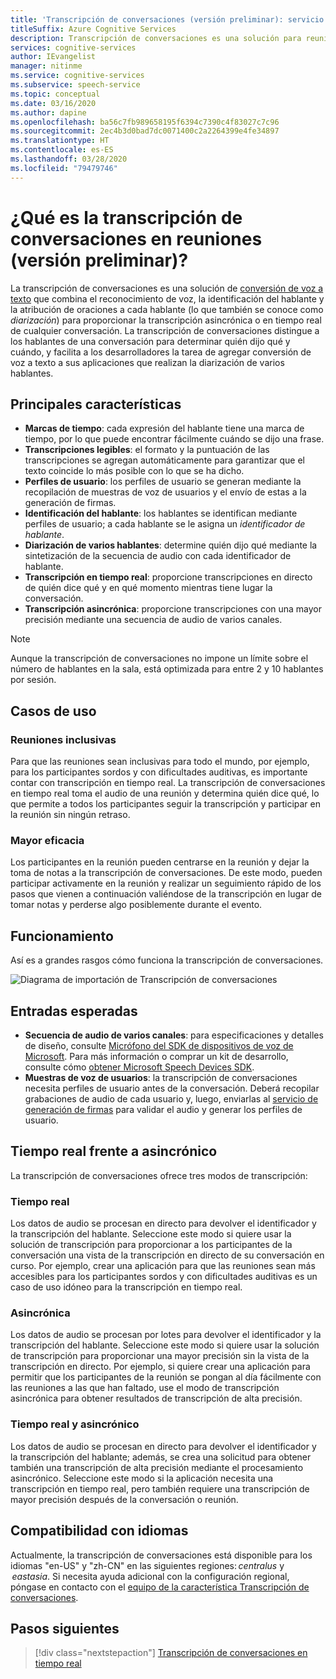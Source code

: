 ```yaml
---
title: 'Transcripción de conversaciones (versión preliminar): servicio de voz'
titleSuffix: Azure Cognitive Services
description: Transcripción de conversaciones es una solución para reuniones que combina el reconocimiento, la identificador del orador y la diarización para proporcionar una transcripción de cualquier conversación.
services: cognitive-services
author: IEvangelist
manager: nitinme
ms.service: cognitive-services
ms.subservice: speech-service
ms.topic: conceptual
ms.date: 03/16/2020
ms.author: dapine
ms.openlocfilehash: ba56c7fb989658195f6394c7390c4f83027c7c96
ms.sourcegitcommit: 2ec4b3d0bad7dc0071400c2a2264399e4fe34897
ms.translationtype: HT
ms.contentlocale: es-ES
ms.lasthandoff: 03/28/2020
ms.locfileid: "79479746"
---
```

# <a name="what-is-conversation-transcription-in-meetings-preview"></a>¿Qué es la transcripción de conversaciones en reuniones (versión preliminar)?

La transcripción de conversaciones es una solución de [conversión de voz a texto](speech-to-text.md) que combina el reconocimiento de voz, la identificación del hablante y la atribución de oraciones a cada hablante (lo que también se conoce como _diarización_) para proporcionar la transcripción asincrónica o en tiempo real de cualquier conversación. La transcripción de conversaciones distingue a los hablantes de una conversación para determinar quién dijo qué y cuándo, y facilita a los desarrolladores la tarea de agregar conversión de voz a texto a sus aplicaciones que realizan la diarización de varios hablantes.

## <a name="key-features"></a>Principales características

- **Marcas de tiempo**: cada expresión del hablante tiene una marca de tiempo, por lo que puede encontrar fácilmente cuándo se dijo una frase.
- **Transcripciones legibles**: el formato y la puntuación de las transcripciones se agregan automáticamente para garantizar que el texto coincide lo más posible con lo que se ha dicho.
- **Perfiles de usuario**: los perfiles de usuario se generan mediante la recopilación de muestras de voz de usuarios y el envío de estas a la generación de firmas.
- **Identificación del hablante**: los hablantes se identifican mediante perfiles de usuario; a cada hablante se le asigna un _identificador de hablante_.
- **Diarización de varios hablantes**: determine quién dijo qué mediante la sintetización de la secuencia de audio con cada identificador de hablante.
- **Transcripción en tiempo real**: proporcione transcripciones en directo de quién dice qué y en qué momento mientras tiene lugar la conversación.
- **Transcripción asincrónica**: proporcione transcripciones con una mayor precisión mediante una secuencia de audio de varios canales.

> [!NOTE]
> Aunque la transcripción de conversaciones no impone un límite sobre el número de hablantes en la sala, está optimizada para entre 2 y 10 hablantes por sesión.

## <a name="use-cases"></a>Casos de uso

### <a name="inclusive-meetings"></a>Reuniones inclusivas

Para que las reuniones sean inclusivas para todo el mundo, por ejemplo, para los participantes sordos y con dificultades auditivas, es importante contar con transcripción en tiempo real. La transcripción de conversaciones en tiempo real toma el audio de una reunión y determina quién dice qué, lo que permite a todos los participantes seguir la transcripción y participar en la reunión sin ningún retraso.

### <a name="improved-efficiency"></a>Mayor eficacia

Los participantes en la reunión pueden centrarse en la reunión y dejar la toma de notas a la transcripción de conversaciones. De este modo, pueden participar activamente en la reunión y realizar un seguimiento rápido de los pasos que vienen a continuación valiéndose de la transcripción en lugar de tomar notas y perderse algo posiblemente durante el evento.

## <a name="how-it-works"></a>Funcionamiento

Así es a grandes rasgos cómo funciona la transcripción de conversaciones.

![Diagrama de importación de Transcripción de conversaciones](media/scenarios/conversation-transcription-service.png)

## <a name="expected-inputs"></a>Entradas esperadas

- **Secuencia de audio de varios canales**: para especificaciones y detalles de diseño, consulte [Micrófono del SDK de dispositivos de voz de Microsoft](https://aka.ms/cts/microphone). Para más información o comprar un kit de desarrollo, consulte cómo [obtener Microsoft Speech Devices SDK](https://aka.ms/cts/getsdk).
- **Muestras de voz de usuarios**: la transcripción de conversaciones necesita perfiles de usuario antes de la conversación. Deberá recopilar grabaciones de audio de cada usuario y, luego, enviarlas al [servicio de generación de firmas](https://aka.ms/cts/signaturegenservice) para validar el audio y generar los perfiles de usuario.

## <a name="real-time-vs-asynchronous"></a>Tiempo real frente a asincrónico

La transcripción de conversaciones ofrece tres modos de transcripción:

### <a name="real-time"></a>Tiempo real

Los datos de audio se procesan en directo para devolver el identificador y la transcripción del hablante. Seleccione este modo si quiere usar la solución de transcripción para proporcionar a los participantes de la conversación una vista de la transcripción en directo de su conversación en curso. Por ejemplo, crear una aplicación para que las reuniones sean más accesibles para los participantes sordos y con dificultades auditivas es un caso de uso idóneo para la transcripción en tiempo real.

### <a name="asynchronous"></a>Asincrónica

Los datos de audio se procesan por lotes para devolver el identificador y la transcripción del hablante. Seleccione este modo si quiere usar la solución de transcripción para proporcionar una mayor precisión sin la vista de la transcripción en directo. Por ejemplo, si quiere crear una aplicación para permitir que los participantes de la reunión se pongan al día fácilmente con las reuniones a las que han faltado, use el modo de transcripción asincrónica para obtener resultados de transcripción de alta precisión.

### <a name="real-time-plus-asynchronous"></a>Tiempo real y asincrónico

Los datos de audio se procesan en directo para devolver el identificador y la transcripción del hablante; además, se crea una solicitud para obtener también una transcripción de alta precisión mediante el procesamiento asincrónico. Seleccione este modo si la aplicación necesita una transcripción en tiempo real, pero también requiere una transcripción de mayor precisión después de la conversación o reunión.

## <a name="language-support"></a>Compatibilidad con idiomas

Actualmente, la transcripción de conversaciones está disponible para los idiomas "en-US" y "zh-CN" en las siguientes regiones: *centralus* y  *eastasia*. Si necesita ayuda adicional con la configuración regional, póngase en contacto con el [equipo de la característica Transcripción de conversaciones](mailto:CTSFeatureCrew@microsoft.com).

## <a name="next-steps"></a>Pasos siguientes

> [!div class="nextstepaction"]
> [Transcripción de conversaciones en tiempo real](how-to-use-conversation-transcription-service.md)
